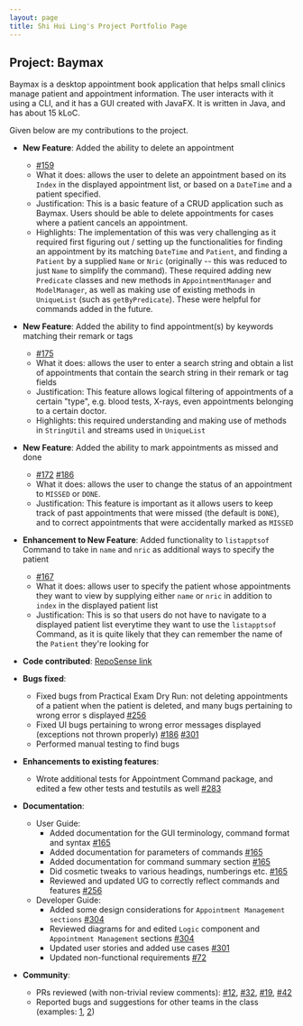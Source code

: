 ```yaml
---
layout: page
title: Shi Hui Ling's Project Portfolio Page
---
```


## Project: Baymax

Baymax is a desktop appointment book application that helps small clinics manage patient and appointment information. The user interacts with it using a CLI, and it has a GUI created with JavaFX. It is written in Java, and has about 15 kLoC.

Given below are my contributions to the project.

* **New Feature**: Added the ability to delete an appointment
  * [\#159](https://github.com/AY2021S1-CS2103T-W12-3/tp/pull/159)
  * What it does: allows the user to delete an appointment based on its `Index` in the displayed appointment list, or 
  based on a `DateTime` and a patient specified. 
  * Justification: This is a basic feature of a CRUD application such as Baymax. Users should be able to delete appointments
  for cases where a patient cancels an appointment.
  * Highlights: The implementation of this was very challenging as it required first figuring out / setting up the functionalities for finding an appointment by its matching `DateTime` and `Patient`,
  and finding a `Patient` by a supplied `Name` or `Nric` (originally -- this was reduced to just `Name` to simplify the command). 
  These required adding new `Predicate` classes and new methods in `AppointmentManager` and `ModelManager`, as well as making use of existing methods in `UniqueList` (such as `getByPredicate`). These were helpful for commands added in the future.

* **New Feature**: Added the ability to find appointment(s) by keywords matching their remark or tags
  * [\#175](https://github.com/AY2021S1-CS2103T-W12-3/tp/pull/175)
  * What it does: allows the user to enter a search string and obtain a list of appointments that contain the
  search string in their remark or tag fields
  * Justification: This feature allows logical filtering of appointments of a certain "type", e.g. blood tests, X-rays, 
  even appointments belonging to a certain doctor. 
  * Highlights: this required understanding and making use of methods in `StringUtil` and streams used in `UniqueList`

* **New Feature**: Added the ability to mark appointments as missed and done
  * [\#172](https://github.com/AY2021S1-CS2103T-W12-3/tp/pull/172) [\#186](https://github.com/AY2021S1-CS2103T-W12-3/tp/pull/186)
  * What it does: allows the user to change the status of an appointment to `MISSED` or `DONE`.
  * Justification: This feature is important as it allows users to keep track of past appointments that were missed (the default is `DONE`), and to
  correct appointments that were accidentally marked as `MISSED`
  
* **Enhancement to New Feature**: Added functionality to `listapptsof` Command to take in `name` and `nric` as additional ways to specify the patient 
  * [\#167](https://github.com/AY2021S1-CS2103T-W12-3/tp/issues/167) 
  * What it does: allows user to specify the patient whose appointments they want to view by supplying either `name` or `nric` in addition to `index` in the displayed patient list
  * Justification: This is so that users do not have to navigate to a displayed patient list everytime they want to use the `listapptsof` Command, 
  as it is quite likely that they can remember the name of the `Patient` they're looking for

* **Code contributed**: [RepoSense link](https://nus-cs2103-ay2021s1.github.io/tp-dashboard/#breakdown=true&search=porkeypine&sort=groupTitle&sortWithin=title&since=2020-08-14&timeframe=commit&mergegroup=&groupSelect=groupByRepos&checkedFileTypes=docs~functional-code~test-code~other&until=2020-11-09)

* **Bugs fixed**:
  * Fixed bugs from Practical Exam Dry Run: not deleting appointments of a patient when the patient is deleted, 
  and many bugs pertaining to wrong error s displayed [\#256](https://github.com/AY2021S1-CS2103T-W12-3/tp/pull/256)
  * Fixed UI bugs pertaining to wrong error messages displayed (exceptions not thrown properly) [\#186](https://github.com/AY2021S1-CS2103T-W12-3/tp/pull/186) [\#301](https://github.com/AY2021S1-CS2103T-W12-3/tp/pull/301)
  * Performed manual testing to find bugs

* **Enhancements to existing features**:
  * Wrote additional tests for Appointment Command package, and edited a few other tests and testutils as well [\#283](https://github.com/AY2021S1-CS2103T-W12-3/tp/pull/283)
  
* **Documentation**:
  * User Guide:
    * Added documentation for the GUI terminology, command format and syntax [\#165](https://github.com/AY2021S1-CS2103T-W12-3/tp/pull/165)
    * Added documentation for parameters of commands [\#165](https://github.com/AY2021S1-CS2103T-W12-3/tp/pull/165)
    * Added documentation for command summary section [\#165](https://github.com/AY2021S1-CS2103T-W12-3/tp/pull/165)
    * Did cosmetic tweaks to various headings, numberings etc. [\#165](https://github.com/AY2021S1-CS2103T-W12-3/tp/pull/165)
    * Reviewed and updated UG to correctly reflect commands and features [\#256](https://github.com/AY2021S1-CS2103T-W12-3/tp/pull/256)
  * Developer Guide:
    * Added some design considerations for `Appointment Management sections` [\#304](https://github.com/AY2021S1-CS2103T-W12-3/tp/pull/304)
    * Reviewed diagrams for and edited `Logic` component and `Appointment Management` sections [\#304](https://github.com/AY2021S1-CS2103T-W12-3/tp/pull/304)
    * Updated user stories and added use cases [\#301](https://github.com/AY2021S1-CS2103T-W12-3/tp/pull/301)
    * Updated non-functional requirements [\#72](https://github.com/AY2021S1-CS2103T-W12-3/tp/pull/72)

* **Community**:
  * PRs reviewed (with non-trivial review comments): [\#12](), [\#32](), [\#19](), [\#42]()
  * Reported bugs and suggestions for other teams in the class (examples: [1](https://github.com/porkeypine/ped/issues), [2](https://drive.google.com/file/d/1PqSNtGZ1Yg7nvwzNkairLj45LeqZx0yK/view?usp=sharing))
